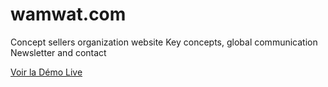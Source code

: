 # wamwat.com
Concept sellers organization website
Key concepts, global communication
Newsletter and contact

[Voir la Démo Live](https://julien-conan.github.io/wamwat.com/)
